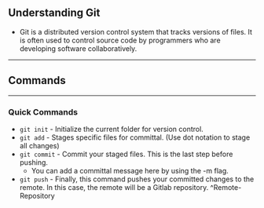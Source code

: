 
## Understanding Git
- Git is a distributed version control system that tracks versions of files. It is often used to control source code by programmers who are developing software collaboratively.

---

## Commands
---
### Quick Commands

- `git init` - Initialize the current folder for version control.
- `git add` - Stages specific files for committal. (Use dot notation to stage all changes)
- `git commit` - Commit your staged files. This is the last step before pushing. 
	- You can add a committal message here by using the -m flag.
- `git push` - Finally, this command pushes your committed changes to the remote. In this case, the remote will be a Gitlab repository. ^Remote-Repository


